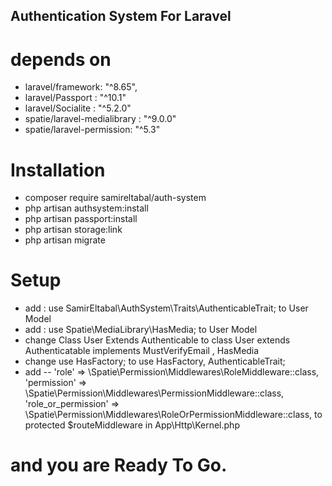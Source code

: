 ## Authentication System For Laravel 

# depends on 
- laravel/framework: "^8.65",
- laravel/Passport : "^10.1"
- laravel/Socialite : "^5.2.0"
- spatie/laravel-medialibrary : "^9.0.0"
- spatie/laravel-permission: "^5.3"

# Installation 
- composer require samireltabal/auth-system
- php artisan authsystem:install
- php artisan passport:install
- php artisan storage:link
- php artisan migrate

# Setup 
- add : use SamirEltabal\AuthSystem\Traits\AuthenticableTrait; to User Model
- add : use Spatie\MediaLibrary\HasMedia; to User Model
- change Class User Extends Authenticable to class User extends Authenticatable implements MustVerifyEmail , HasMedia
- change use HasFactory; to use HasFactory, AuthenticableTrait; 
- add 
 -- 'role' => \Spatie\Permission\Middlewares\RoleMiddleware::class,
    'permission' => \Spatie\Permission\Middlewares\PermissionMiddleware::class,
    'role_or_permission' => \Spatie\Permission\Middlewares\RoleOrPermissionMiddleware::class,
to protected $routeMiddleware in App\Http\Kernel.php

# and you are Ready To Go. 